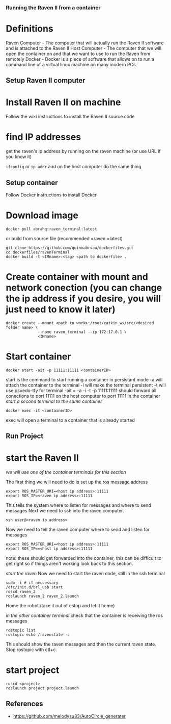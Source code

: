 
### Running the Raven II from a container

# Definitions
Raven Computer - The computer that will actually run the Raven II software and is attached to the Raven II
Host Computer  - The computer that we will open the container on and that we want to use to run the Raven from remotely
Docker         - Docker is a piece of software that allows on to run a command line of a virtual linux machine on many modern PCs

## Setup Raven II computer

# Install Raven II on machine
Follow the wiki instructions to install the Raven II source code

# find IP addresses
get the raven's ip address by running on the raven machine (or use URL if you know it)

`ifconfig` or `ip addr`
and on the host computer do the same thing

## Setup container
Follow Docker instructions to install Docker

# Download image
    docker pull abrahq:raven_terminal:latest
or build from source file (recommended <IMname>=raven <tag>=latest)

    git clone https://github.com/quinnabrvau/dockerfiles.git
    cd dockerfiles/ravenTerminal
    docker build -t <IMname>:<tag> <path to dockerfile> .

# Create container with mount and network conection (you can change the ip address if you desire, you will just need to know it later)

    docker create --mount <path to work>:/root/catkin_ws/src/<desired folder name> \
                  --name raven_terminal --ip 172:17.0.1 \
                  <IMname>

# Start container
    docker start -ait -p 11111:11111 <containerID>
start is the command to start running a container in persistant mode
-a will attach the container to the terminal
-i will make the terminal persistent
-t will use psuedo-tty for terminal
-ait = -a -i -t
-p 11111:11111 should forward all conections to port 11111 on the host computer to port 11111 in the container
*start a second terminal to the same container*

    docker exec -it <containerID>
exec will open a terminal to a container that is already started

## Run Project

# start the Raven II
*we will use one of the container terminals for this section*

The first thing we will need to do is set up the ros message address

    export ROS_MASTER_URI=<host ip address>:11111
    export ROS_IP=<raven ip address>:11111    

This tells the system where to listen for messages and where to send messages
Next we need to ssh into the raven computer.

    ssh user@<raven ip address>
Now we need to tell the raven computer where to send and listen for messages

    export ROS_MASTER_URI=<host ip address>:11111
    export ROS_IP==<host ip address>:11111

note: these should get forwarded into the container, this can be difficult to get right so if things aren't working look back to this section.

*start the raven*
Now we need to start the raven code, still in the ssh terminal

    sudo -i # if neccessary
    /etc/init.d/brl_usb start
    roscd raven_2
    roslaunch raven_2 raven_2.launch
Home the robot (take it out of estop and let it home)

*in the other container terminal*
check that the container is receiving the ros messages

    rostopic list
    rostopic echo /ravenstate -c
This should show the raven messages and then the current raven state. Stop rostopic with ctl+c.

# start project

    roscd <project>
    roslaunch project project.launch

## References
* https://github.com/melodysu83/AutoCircle_generater


